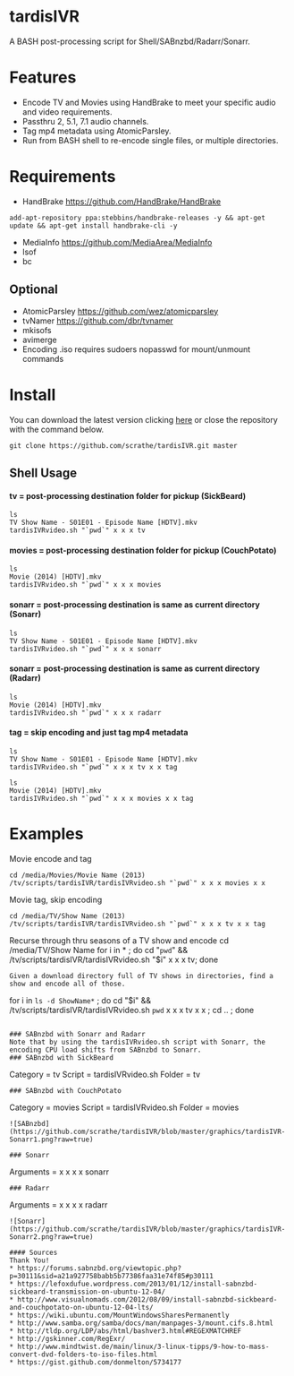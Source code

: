 # tardisIVR
A BASH post-processing script for Shell/SABnzbd/Radarr/Sonarr.

# Features
* Encode TV and Movies using HandBrake to meet your specific audio and video requirements.
* Passthru 2, 5.1, 7.1 audio channels.
* Tag mp4 metadata using AtomicParsley.
* Run from BASH shell to re-encode single files, or multiple directories.

# Requirements
* HandBrake https://github.com/HandBrake/HandBrake
```
add-apt-repository ppa:stebbins/handbrake-releases -y && apt-get update && apt-get install handbrake-cli -y
```
* MediaInfo https://github.com/MediaArea/MediaInfo
* lsof
* bc

## Optional
* AtomicParsley https://github.com/wez/atomicparsley
* tvNamer https://github.com/dbr/tvnamer
* mkisofs
* avimerge
* Encoding .iso requires sudoers nopasswd for mount/unmount commands

# Install
You can download the latest version clicking [here](https://github.com/scrathe/tardisIVR/archive/master.zip) or close the repository with the command below.
```
git clone https://github.com/scrathe/tardisIVR.git master
```

## Shell Usage
#### tv = post-processing destination folder for pickup (SickBeard)
```
ls
TV Show Name - S01E01 - Episode Name [HDTV].mkv
tardisIVRvideo.sh "`pwd`" x x x tv
```
#### movies = post-processing destination folder for pickup (CouchPotato)
```
ls
Movie (2014) [HDTV].mkv
tardisIVRvideo.sh "`pwd`" x x x movies
```
#### sonarr = post-processing destination is same as current directory (Sonarr)
```
ls
TV Show Name - S01E01 - Episode Name [HDTV].mkv
tardisIVRvideo.sh "`pwd`" x x x sonarr
```
#### sonarr = post-processing destination is same as current directory (Radarr)
```
ls
Movie (2014) [HDTV].mkv
tardisIVRvideo.sh "`pwd`" x x x radarr
```
#### tag = skip encoding and just tag mp4 metadata
```
ls
TV Show Name - S01E01 - Episode Name [HDTV].mkv
tardisIVRvideo.sh "`pwd`" x x x tv x x tag
```
```
ls
Movie (2014) [HDTV].mkv
tardisIVRvideo.sh "`pwd`" x x x movies x x tag
```

# Examples
Movie encode and tag
```
cd /media/Movies/Movie Name (2013)
/tv/scripts/tardisIVR/tardisIVRvideo.sh "`pwd`" x x x movies x x
```
Movie tag, skip encoding
```
cd /media/TV/Show Name (2013)
/tv/scripts/tardisIVR/tardisIVRvideo.sh "`pwd`" x x x tv x x tag
```
Recurse through thru seasons of a TV show and encode
cd /media/TV/Show Name
for i in * ; do cd "`pwd`" && /tv/scripts/tardisIVR/tardisIVRvideo.sh "$i" x x x tv; done
```
Given a download directory full of TV shows in directories, find a show and encode all of those.
```
for i in `ls -d ShowName*` ; do cd "$i" && /tv/scripts/tardisIVR/tardisIVRvideo.sh `pwd` x x x tv x x ; cd .. ; done
```

### SABnzbd with Sonarr and Radarr
Note that by using the tardisIVRvideo.sh script with Sonarr, the encoding CPU load shifts from SABnzbd to Sonarr.
### SABnzbd with SickBeard
```
Category = tv
Script = tardisIVRvideo.sh
Folder = tv
```
### SABnzbd with CouchPotato
```
Category = movies
Script = tardisIVRvideo.sh
Folder = movies
```
![SABnzbd](https://github.com/scrathe/tardisIVR/blob/master/graphics/tardisIVR-Sonarr1.png?raw=true)

### Sonarr
```
Arguments = x x x x sonarr
```
### Radarr
```
Arguments = x x x x radarr
```
![Sonarr](https://github.com/scrathe/tardisIVR/blob/master/graphics/tardisIVR-Sonarr2.png?raw=true)

#### Sources
Thank You!
* https://forums.sabnzbd.org/viewtopic.php?p=30111&sid=a21a927758babb5b77386faa31e74f85#p30111
* https://lefoxdufue.wordpress.com/2013/01/12/install-sabnzbd-sickbeard-transmission-on-ubuntu-12-04/
* http://www.visualnomads.com/2012/08/09/install-sabnzbd-sickbeard-and-couchpotato-on-ubuntu-12-04-lts/
* https://wiki.ubuntu.com/MountWindowsSharesPermanently
* http://www.samba.org/samba/docs/man/manpages-3/mount.cifs.8.html
* http://tldp.org/LDP/abs/html/bashver3.html#REGEXMATCHREF
* http://gskinner.com/RegExr/
* http://www.mindtwist.de/main/linux/3-linux-tipps/9-how-to-mass-convert-dvd-folders-to-iso-files.html
* https://gist.github.com/donmelton/5734177
